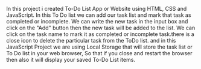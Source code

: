 In this project i created To-Do List App or Website using HTML, CSS and JavaScript. 
In this To Do list we can add our task list and mark that task as completed or incomplete. We can write the new task in the input box and click on the "Add" button then the new task will be added to the list.
We can click on the task name to mark it as completed or incomplete task.there is  a close icon to delete the particular task from the ToDo list.
and in this JavaScript Project we are using Local Storage  that will store the task list or To Do list in your web browser, So that if you close and restart the browser then also it will display your saved To-Do List
items.
